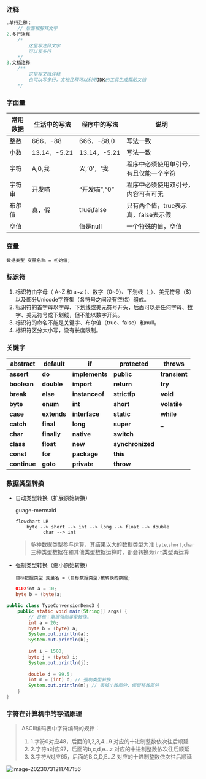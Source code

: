 ### 注释

```java
.单行注释：
	// 后面根解释文字
2.多行注释
	/*
		这里写注释文字
		可以写多行
	*/
3.文档注释
	/**
		这里写文档注释
		也可以写多行，文档注释可以利用JDK的工具生成帮助文档
	*/
```

### 字面量

| 常用数据 | 生活中的写法 | 程序中的写法 | 说明                                   |
| -------- | ------------ | ------------ | -------------------------------------- |
| 整数     | 666，-88     | 666，-88,0   | 写法一致                               |
| 小数     | 13.14，-5.21 | 13.14，-5.21 | 写法一致                               |
| 字符     | A,0,我       | ‘A’,‘0’，'我 | 程序中必须使用单引号，有且仅能一个字符 |
| 字符串   | 开发喵       | “开发喵”,“0” | 程序中必须使用双引号，内容可有可无     |
| 布尔值   | 真，假       | true\false   | 只有两个值，true表示真，false表示假    |
| 空值     |              | 值是null     | 一个特殊的值，空值                     |

### 变量

```
数据类型 变量名称 = 初始值;
```

### 标识符

1. 标识符由字母（ A~Z 和 a~z ）、数字（0~9）、下划线（_）、美元符号（$）以及部分Unicode字符集（各符号之间没有空格）组成。
2. 标识符的首字母以字母、下划线或美元符号开头，后面可以是任何字母、数字、美元符号或下划线，但不能以数字开头。
3. 标识符的命名不能是关键字、布尔值（true、false）和null。
4. 标识符区分大小写，没有长度限制。

### 关键字

| **abstract** | **default** | **if**         | **protected**    | **throws**    |
| ------------ | ----------- | -------------- | ---------------- | ------------- |
| **assert**   | **do**      | **implements** | **public**       | **transient** |
| **boolean**  | **double**  | **import**     | **return**       | **try**       |
| **break**    | **else**    | **instanceof** | **strictfp**     | **void**      |
| **byte**     | **enum**    | **int**        | **short**        | **volatile**  |
| **case**     | **extends** | **interface**  | **static**       | **while**     |
| **catch**    | **final**   | **long**       | **super**        | **_**         |
| **char**     | **finally** | **native**     | **switch**       |               |
| **class**    | **float**   | **new**        | **synchronized** |               |
| **const**    | **for**     | **package**    | **this**         |               |
| **continue** | **goto**    | **private**    | **throw**        |               |

### 数据类型转换

- 自动类型转换（扩展原始转换）

  guage-mermaid

  ```mermaid
  flowchart LR
      byte --> short --> int --> long --> float --> double
      		char --> int
  ```

  > 多种数据类型参与运算，其结果以大的数据类型为准
  > `byte`,`short`,`char` 三种类型数据在和其他类型数据运算时，都会转换为`int`类型再运算

- 强制类型转换（缩小原始转换）

  `目标数据类型 变量名 = (目标数据类型)被转换的数据;`

  ```java
  0102int a = 10;
  byte b = (byte)a;
  ```

```java
public class TypeConversionDemo3 {
	public static void main(String[] args) {
		// 目标：掌握强制类型转换。
		int a = 20;
		byte b = (byte) a;
		System.out.println(a);
		System.out.println(b);
        
		int i = 1500;
		byte j = (byte) i;
		System.out.println(j);
        
		double d = 99.5;
		int m = (int) d; // 强制类型转换
		System.out.println(m); // 丢掉小数部分，保留整数部分
	}
}
```

### 字符在计算机中的存储原理

> ASCII编码表中字符编码的规律：
>
> 1. 1.字符0对应48，后面的1,2,3,4…9 对应的十进制整数依次往后顺延
> 2. 2.字符a对应97，后面的b,c,d,e…z 对应的十进制整数依次往后顺延
> 3. 3.字符A对应65，后面的B,C,D,E…Z 对应的十进制整数依次往后顺延



![image-20230731211747156](https://s2.loli.net/2023/07/31/N7FRjUxLMhnO5ua.png)